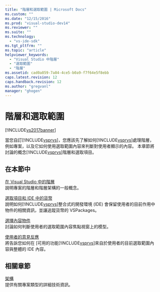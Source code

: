 ```yaml
---
title: "階層和選取範圍 | Microsoft Docs"
ms.custom: ""
ms.date: "12/15/2016"
ms.prod: "visual-studio-dev14"
ms.reviewer: ""
ms.suite: ""
ms.technology: 
  - "vs-ide-sdk"
ms.tgt_pltfrm: ""
ms.topic: "article"
helpviewer_keywords: 
  - "Visual Studio 中階層"
  - "選取範圍"
  - "階層"
ms.assetid: cad0a859-7a84-4ce5-b0a9-f7f64e5f8ebb
caps.latest.revision: 12
caps.handback.revision: 12
ms.author: "gregvanl"
manager: "ghogen"
---
```

# 階層和選取範圍
[!INCLUDE[vs2017banner](../../code-quality/includes/vs2017banner.md)]

當您自訂[!INCLUDE[vsprvs](../../code-quality/includes/vsprvs_md.md)]，您應該先了解如何[!INCLUDE[vsprvs](../../code-quality/includes/vsprvs_md.md)]處理階層，例如專案，以及它如何使用選取範圍內容來判斷對使用者顯示的內容。  本章節將討論的概念[!INCLUDE[vsprvs](../../code-quality/includes/vsprvs_md.md)]階層和選取項目。  
  
## 在本節中  
 [在 Visual Studio 中的階層](../../extensibility/internals/hierarchies-in-visual-studio.md)  
 說明專案的階層和階層架構的一般概念。  
  
 [選取項目和 IDE 中的貨幣](../../extensibility/internals/selection-and-currency-in-the-ide.md)  
 說明如何[!INCLUDE[vsprvs](../../code-quality/includes/vsprvs_md.md)]整合式的開發環境 \(IDE\) 會保留使用者的目前作用中物件的相關資訊，並讓追蹤貨幣的 VSPackages。  
  
 [選擇內容物件](../../extensibility/internals/selection-context-objects.md)  
 討論如何判斷使用者的選取範圍內容焦點視窗上的模型。  
  
 [使用者的意見反應](../../extensibility/internals/feedback-to-the-user.md)  
 將告訴您如何在 \[可用的功能[!INCLUDE[vsprvs](../../code-quality/includes/vsprvs_md.md)]來自於使用者的目前選取範圍內容與整體的 IDE 內容。  
  
## 相關章節  
 [架構](../../extensibility/internals/project-types-architecture.md)  
 提供有關專案類型的詳細技術資訊。